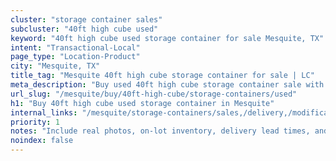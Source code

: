 ```yaml
---
cluster: "storage container sales"
subcluster: "40ft high cube used"
keyword: "40ft high cube used storage container for sale Mesquite, TX"
intent: "Transactional-Local"
page_type: "Location-Product"
city: "Mesquite, TX"
title_tag: "Mesquite 40ft high cube storage container for sale | LC"
meta_description: "Buy used 40ft high cube storage container sale with local delivery in Mesquite, TX. LC Container — local Since 2003. Request a fast quote today."
url_slug: "/mesquite/buy/40ft-high-cube/storage-containers/used"
h1: "Buy 40ft high cube used storage container in Mesquite"
internal_links: "/mesquite/storage-containers/sales,/delivery,/modifications"
priority: 1
notes: "Include real photos, on-lot inventory, delivery lead times, and financing info."
noindex: false
---
```


<!-- TODO: Add unique city/inventory copy, images, and internal links here. -->
